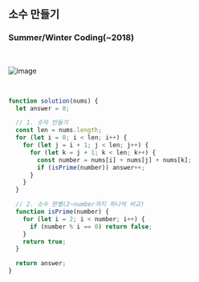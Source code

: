 ## 소수 만들기

### Summer/Winter Coding(~2018)

<br>

![image](https://user-images.githubusercontent.com/42693257/123538758-4727d080-d771-11eb-9c74-d6de532ed63f.png)

<br>

```js
function solution(nums) {
  let answer = 0;

  // 1. 숫자 만들기
  const len = nums.length;
  for (let i = 0; i < len; i++) {
    for (let j = i + 1; j < len; j++) {
      for (let k = j + 1; k < len; k++) {
        const number = nums[i] + nums[j] + nums[k];
        if (isPrime(number)) answer++;
      }
    }
  }

  // 2. 소수 판별(2~number까지 하나씩 비교)
  function isPrime(number) {
    for (let i = 2; i < number; i++) {
      if (number % i == 0) return false;
    }
    return true;
  }

  return answer;
}
```
